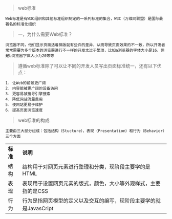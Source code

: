 >web标准
```
Web标准是有W3C组织和其他标准组织制定的一系列标准的集合，W3C（万维网联盟）是国际最著名的标准化组织
```

> 一，为什么需要Web标准？
```
浏览器不同，他们显示页面活着排版就有些许的差异，从而导致页面效果的不一致，所以开发者常常需要为多个版本的浏览器进行不一样的开发太过于繁琐，比如a浏览器的字体大小是16，但是b浏览器字体大小为20等等
```

>遵循web标准除了可以让不同的开发人员写出页面标准统一，还有以下优点：
```
1. 让Web的前景更广阔
2. 内容能被更广阔的设备访问
3. 更容易被搜寻引擎搜索
4. 降低网站流量费用
5. 使网站更易于维护
6. 提高页面浏览速度
```

>web标准的构成
```
主要由三大部分组成：包括结构（Stucture），表现（Presentation）和行为（Behavior）三个方面

```


|||
|-|-|
|**标准**|**说明**|
|结构|结构用于对网页元素进行整理和分类，现阶段主要学的是HTML|
|表现|表现用于设置网页元素的版式，颜色，大小等外观样式，主要指的是CSS|
|行为|行为是指网页模型的定义以及交互的编写，现阶段主要学的就是JavasCript|





